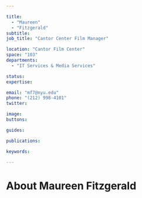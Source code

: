 ```yaml
---

title:
  - "Maureen"
  - "Fitzgerald"
subtitle: 
job_title: "Cantor Center Film Manager"

location: "Cantor Film Center"
space: "103"
departments:
  - "IT Services & Media Services"

status: 
expertise:

email: "mf7@nyu.edu"
phone: "(212) 998-4101"
twitter: 

image: 
buttons:

guides:

publications:

keywords:

---
```


# About Maureen Fitzgerald


